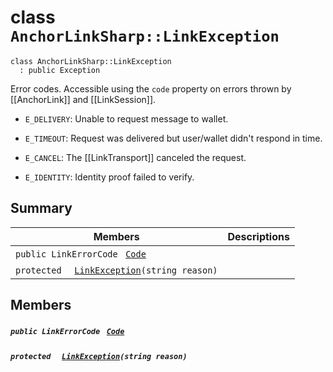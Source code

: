 # class `AnchorLinkSharp::LinkException` 

```
class AnchorLinkSharp::LinkException
  : public Exception
```

Error codes. Accessible using the `code` property on errors thrown by [[AnchorLink]] and [[LinkSession]].

* `E_DELIVERY`: Unable to request message to wallet.

* `E_TIMEOUT`: Request was delivered but user/wallet didn't respond in time.

* `E_CANCEL`: The [[LinkTransport]] canceled the request.

* `E_IDENTITY`: Identity proof failed to verify.

## Summary

 Members                                | Descriptions                                
----------------------------------------|---------------------------------------------
`public LinkErrorCode ` [`Code`](#class_anchor_link_sharp_1_1_link_exception_1ac439edf1a8b44fc129d679671e87645f) | 
`protected  ` [`LinkException`](#class_anchor_link_sharp_1_1_link_exception_1aa1a6e1d171100385ce40667757946a8d)`(string reason)` | 

## Members

##### `public LinkErrorCode ` [`Code`](#class_anchor_link_sharp_1_1_link_exception_1ac439edf1a8b44fc129d679671e87645f) 

##### `protected  ` [`LinkException`](#class_anchor_link_sharp_1_1_link_exception_1aa1a6e1d171100385ce40667757946a8d)`(string reason)` 

